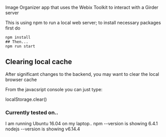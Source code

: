Image Organizer app that uses the Webix Toolkit to interact with a Girder server

This is using npm to run a local web server; to install necessary packages first do

    npm install
    ## Then...
    npm run start


## Clearing local cache

After significant changes to the backend, you may want to clear the local browser cache

From the javacsript console you can just type:

localStorage.clear()


### Currently tested on..

I am running Ubuntu 16.04 on my laptop..
npm --version is showing 6.4.1
nodejs --version is showing v6.14.4
